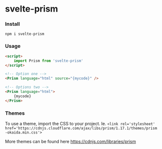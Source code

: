 # svelte-prism


### Install
``npm i svelte-prism``


### Usage
```html
<script>
    import Prism from 'svelte-prism'
</script>

<!-- Option one -->
<Prism language="html" source="{mycode}" />

<!-- Options two -->
<Prism language="html">
    {mycode}
</Prism>
```


### Themes
To use a theme, import the CSS to your project. Ie.
``<link rel='stylesheet' href='https://cdnjs.cloudflare.com/ajax/libs/prism/1.17.1/themes/prism-okaida.min.css'>``

More themes can be found here
https://cdnjs.com/libraries/prism